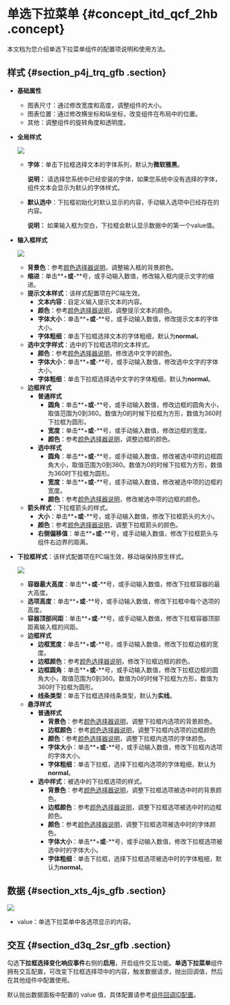 # 单选下拉菜单 {#concept_itd_qcf_2hb .concept}

本文档为您介绍单选下拉菜单组件的配置项说明和使用方法。

## 样式 {#section_p4j_trq_gfb .section}

-   **基础属性**

    -   图表尺寸：通过修改宽度和高度，调整组件的大小。
    -   图表位置：通过修改横坐标和纵坐标，改变组件在布局中的位置。
    -   其他：调整组件的旋转角度和透明度。
-   **全局样式**

    ![](http://static-aliyun-doc.oss-cn-hangzhou.aliyuncs.com/assets/img/148033/155410909241790_zh-CN.png)

    -   **字体**：单击下拉框选择文本的字体系列，默认为**微软雅黑**。

        **说明：** 请选择您系统中已经安装的字体，如果您系统中没有选择的字体，组件文本会显示为默认的字体样式。

    -   **默认选中**：下拉框初始化时默认显示的内容，手动输入选项中已经存在的内容。

        **说明：** 如果输入框为空白，下拉框会默认显示数据中的第一个value值。

-   **输入框样式** 

    ![](http://static-aliyun-doc.oss-cn-hangzhou.aliyuncs.com/assets/img/148033/155410909241791_zh-CN.png)

    -   **背景色**：参考[颜色选择器说明](cn.zh-CN/用户指南/管理组件/设置组件样式/配置项说明.md#section_kdw_vj4_t2b)，调整输入框的背景颜色。
    -   **缩进**：单击**+**或**-**号，或手动输入数值，修改输入框内提示文字的缩进。
    -   **提示文本样式**：该样式配置项在PC端生效。
        -   **文本内容**：自定义输入提示文本的内容。
        -   **颜色**：参考[颜色选择器说明](cn.zh-CN/用户指南/管理组件/设置组件样式/配置项说明.md#section_kdw_vj4_t2b)，调整提示文本的颜色。
        -   **字体大小**：单击**+**或**-**号，或手动输入数值，修改提示文本的字体大小。
        -   **字体粗细**：单击下拉框选择文本的字体粗细，默认为**normal**。
    -   **选中文字样式**：选中的下拉框选项的文本样式。
        -   **颜色**：参考[颜色选择器说明](cn.zh-CN/用户指南/管理组件/设置组件样式/配置项说明.md#section_kdw_vj4_t2b)，修改选中文字的颜色。
        -   **字体大小**：单击**+**或**-**号，或手动输入数值，修改选中文字的字体大小。
        -   **字体粗细**：单击下拉框选择选中文字的字体粗细，默认为**normal**。
    -   **边框样式**
        -   **普通样式**
            -   **圆角**：单击**+**或**-**号，或手动输入数值，修改边框的圆角大小，取值范围为0到360。数值为0的时候下拉框为方形，数值为360时下拉框为圆形。
            -   **宽度**：单击**+**或**-**号，或手动输入数值，修改边框的宽度。
            -   **颜色**：参考[颜色选择器说明](cn.zh-CN/用户指南/管理组件/设置组件样式/配置项说明.md#section_kdw_vj4_t2b)，调整边框的颜色。
        -   **选中样式**
            -   **圆角**：单击**+**或**-**号，或手动输入数值，修改被选中项的边框圆角大小，取值范围为0到360。数值为0的时候下拉框为方形，数值为360时下拉框为圆形。
            -   **宽度**：单击**+**或**-**号，或手动输入数值，修改被选中项的边框的宽度。
            -   **颜色**：参考[颜色选择器说明](cn.zh-CN/用户指南/管理组件/设置组件样式/配置项说明.md#section_kdw_vj4_t2b)，修改被选中项的边框的颜色。
    -   **箭头样式**：下拉框箭头的样式。
        -   **大小**：单击**+**或**-**号，或手动输入数值，修改下拉框箭头的大小。
        -   **颜色**：参考[颜色选择器说明](cn.zh-CN/用户指南/管理组件/设置组件样式/配置项说明.md#section_kdw_vj4_t2b)，调整下拉框箭头的颜色。
        -   **右侧偏移值**：单击**+**或**-**号，或手动输入数值，修改下拉框箭头与组件右边界的距离。
-   **下拉框样式**：该样式配置项在PC端生效，移动端保持原生样式。

    ![](http://static-aliyun-doc.oss-cn-hangzhou.aliyuncs.com/assets/img/148033/155410909241792_zh-CN.png)

    -   **容器最大高度**：单击**+**或**-**号，或手动输入数值，修改下拉框容器的最大高度。
    -   **选项高度**：单击**+**或**-**号，或手动输入数值，修改下拉框中每个选项的高度。
    -   **容器顶部间距**：单击**+**或**-**号，或手动输入数值，修改下拉框容器顶部距离输入框的间距。
    -   **边框样式**
        -   **边框宽度**：单击**+**或**-**号，或手动输入数值，修改下拉框边框的宽度。
        -   **边框颜色**：参考[颜色选择器说明](cn.zh-CN/用户指南/管理组件/设置组件样式/配置项说明.md#section_kdw_vj4_t2b)，修改下拉框边框的颜色。
        -   **边框圆角**：单击**+**或**-**号，或手动输入数值，修改下拉框边框的圆角大小，取值范围为0到360。数值为0的时候下拉框为方形，数值为360时下拉框为圆形。
        -   **线条类型**：单击下拉框选择线条类型，默认为**实线**。
    -   **悬浮样式**
        -   **普通样式**
            -   **背景色**：参考[颜色选择器说明](cn.zh-CN/用户指南/管理组件/设置组件样式/配置项说明.md#section_kdw_vj4_t2b)，调整下拉框内选项的背景颜色。
            -   **边框颜色**：参考[颜色选择器说明](cn.zh-CN/用户指南/管理组件/设置组件样式/配置项说明.md#section_kdw_vj4_t2b)，调整下拉框内选项的边框颜色
            -   **颜色**：参考[颜色选择器说明](cn.zh-CN/用户指南/管理组件/设置组件样式/配置项说明.md#section_kdw_vj4_t2b)，调整下拉框内选项的字体颜色。
            -   **字体大小**：单击**+**或**-**号，或手动输入数值，修改下拉框内选项的字体大小。
            -   **字体粗细**：单击下拉框，选择下拉框内选项的字体粗细，默认为**normal**。
        -   **选中样式**：被选中的下拉框选项的样式。
            -   **背景色**：参考[颜色选择器说明](cn.zh-CN/用户指南/管理组件/设置组件样式/配置项说明.md#section_kdw_vj4_t2b)，调整下拉框选项被选中时的背景颜色。
            -   **边框颜色**：参考[颜色选择器说明](cn.zh-CN/用户指南/管理组件/设置组件样式/配置项说明.md#section_kdw_vj4_t2b)，调整下拉框选项被选中时的边框颜色。
            -   **颜色**：参考[颜色选择器说明](cn.zh-CN/用户指南/管理组件/设置组件样式/配置项说明.md#section_kdw_vj4_t2b)，调整下拉框选项被选中时的字体颜色。
            -   **字体大小**：单击**+**或**-**号，或手动输入数值，修改下拉框选项被选中时的字体大小。
            -   **字体粗细**：单击下拉框，选择下拉框选项被选中时的字体粗细，默认为**normal**。

## 数据 {#section_xts_4js_gfb .section}

![](http://static-aliyun-doc.oss-cn-hangzhou.aliyuncs.com/assets/img/148033/155410909241833_zh-CN.png)

-   value：单选下拉菜单中各选项显示的内容。

## 交互 {#section_d3q_2sr_gfb .section}

勾选**下拉框选择变化响应事件**右侧的**启用**，开启组件交互功能。**单选下拉菜单**组件拥有交互配置，可改变下拉框选择项中的内容，触发数据请求，抛出回调值，然后在其他组件中配置使用。

默认抛出数据面板中配置的 value 值，具体配置请参考[组件回调ID配置](../cn.zh-CN/最佳实践/配置数字翻牌器组件的回调ID.md#)。

